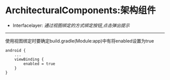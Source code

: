 # ArchitecturalComponents:架构组件

- Interfacelayer: _通过视图绑定的方式绑定按钮,点击弹出提示_
---
使用视图绑定时要确定build.gradle(Module:app)中有将enabled设置为true
```
android {
    ...
    viewBinding {
        enabled = true
    }
}

```